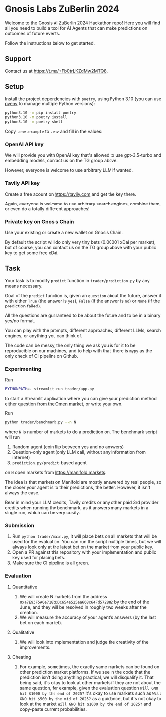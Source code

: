# Gnosis Labs ZuBerlin 2024

Welcome to the Gnosis AI ZuBerlin 2024 Hackathon repo! Here you will find all you need to build a tool for AI Agents that can make predictions on outcomes of future events.

Follow the instructions below to get started.

## Support

Contact us at https://t.me/+Fb0trLKZdMw2MTQ8.

## Setup

Install the project dependencies with `poetry`, using Python 3.10 (you can use [pyenv](https://github.com/pyenv/pyenv) to manage multiple Python versions):

```bash
python3.10 -m pip install poetry
python3.10 -m poetry install
python3.10 -m poetry shell
```

Copy `.env.example` to `.env` and fill in the values:

### OpenAI API key

We will provide you with OpenAI key that's allowed to use gpt-3.5-turbo and embedding models, contact us on the TG group above.

However, everyone is welcome to use arbitrary LLM if wanted.

### Tavily API key

Create a free acount on https://tavily.com and get the key there.

Again, everyone is welcome to use arbitrary search engines, combine them, or even do a totally different approaches!

### Private key on Gnosis Chain

Use your existing or create a new wallet on Gnosis Chain. 

By default the script will do only very tiny bets (0.00001 xDai per market), but of course, you can contact us on the TG group above with your public key to get some free xDai.

## Task

Your task is to modify `predict` function in `trader/prediction.py` by any means necessary.

Goal of the `predict` function is, given an `question` about the future, answer it with either `True` (the answer is `yes`), `False` (if the answer is `no`) or `None` (if the prediction failed).

All the questions are guaranteed to be about the future and to be in a binary yes/no format.

You can play with the prompts, different approaches, different LLMs, search engines, or anything you can think of.

The code can be messy, the only thing we ask you is for it to be reproducible on our machines, and to help with that, there is `mypy` as the only check of CI pipeline on Github.

### Experimenting

Run 

```bash
PYTHONPATH=. streamlit run trader/app.py
```

to start a Streamlit application where you can give your prediction method either question [from the Omen market](https://aiomen.eth.limo/), or write your own.

Run 

```bash
python trader/benchmark.py --n N
```

where `N` is number of markets to do a prediction on. The benchmark script will run

1. Random agent (coin flip between yes and no answers)
2. Question-only agent (only LLM call, without any information from internet)
3. `prediction.py/predict`-based agent

on `N` open markets from https://manifold.markets. 

The idea is that markets on Manifold are mostly answered by real people, so the closer your agent is to their predictions, the better. However, it isn't always the case.

Bear in mind your LLM credits, Tavily credits or any other paid 3rd provider credits when running the benchmark, as it answers many markets in a single run, which can be very costly.

### Submission

1. Run `python trader/main.py`, it will place bets on all markets that will be used for the evaluation. You can run the script multiple times, but we will always look only at the latest bet on the market from your public key.
2. Open a PR against this repository with your implementation and public key used for placing bets.
3. Make sure the CI pipeline is all green.

### Evaluation

1. Quantitative 
    1. We will create N markets from the address `0xa7E93F5A0e718bDDC654e525ea668c64Fd572882` by the end of the June, and they will be resolved in roughly two weeks after the creation.
    2. We will measure the accuracy of your agent's answers (by the last bet on each market).

2. Qualitative
    1. We will look into implementation and judge the creativity of the improvements.

3. Cheating
    1. For example, sometimes, the exactly same markets can be found on other prediction market platforms. If we see in the code that the prediction isn’t doing anything practical, we will disqualify it. That being said, it's okay to look at other markets if they are not about the same question, for example, given the evaluation question `Will GNO hit $1000 by the end of 2025?` it's okay to use markets such as `Will GNO hit $500 by the mid of 2025?` as a guidance, but it's not okay to look at the market `Will GNO hit $1000 by the end of 2025?` and copy-paste current probabilities.
